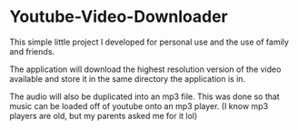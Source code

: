# Youtube-Video-Downloader
This simple little project I developed for personal use and the use of family and friends. 

The application will download the highest resolution version of the video available and store it in the same directory the application is in.

The audio will also be duplicated into an mp3 file. This was done so that music can be loaded off of youtube onto an mp3 player. (I know mp3 players are old, but my parents asked me for it lol) 
